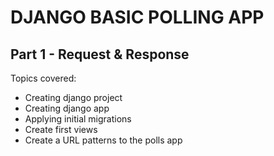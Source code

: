 # DJANGO BASIC POLLING APP

## Part 1 - Request & Response
Topics covered:
- Creating django project
- Creating django app
- Applying initial migrations
- Create first views
- Create a URL patterns to the polls app